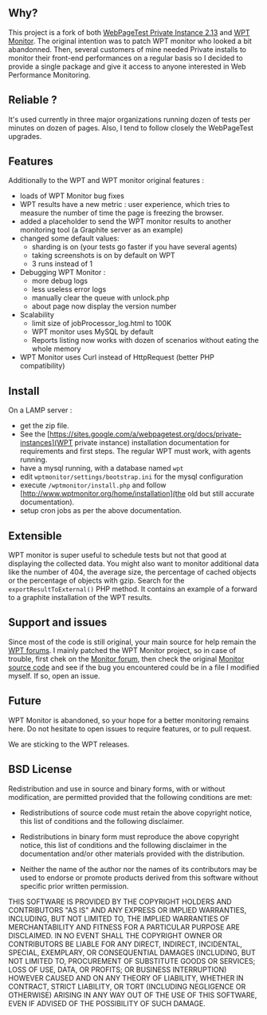 Why?
-

This project is a fork of both [WebPageTest Private Instance 2.13](https://sites.google.com/a/webpagetest.org/docs/private-instances/releases/webpagetest-2-13) and [WPT Monitor](http://www.wptmonitor.org/). The original intention was to patch WPT monitor who looked a bit abandonned. Then, several customers of mine needed Private installs to monitor their front-end performances on a regular basis so I decided to provide a single package and give it access to anyone interested in Web Performance Monitoring.

Reliable ?
-

It's used currently in three major organizations running dozen of tests per minutes on dozen of pages.
Also, I tend to follow closely the WebPageTest upgrades.

Features
-

Additionally to the WPT and WPT monitor original features :
* loads of WPT Monitor bug fixes
* WPT results have a new metric : user experience, which tries to measure the number of time the page is freezing the browser.
* added a placeholder to send the WPT monitor results to another monitoring tool (a Graphite server as an example)
* changed some default values:
    * sharding is on (your tests go faster if you have several agents)
    * taking screenshots is on by default on WPT
    * 3 runs instead of 1
* Debugging WPT Monitor :
    * more debug logs
    * less useless error logs
    * manually clear the queue with unlock.php
    * about page now display the version number
* Scalability
    * limit size of jobProcessor_log.html to 100K
    * WPT monitor uses MySQL by default
    * Reports listing now works with dozen of scenarios without eating the whole memory
* WPT Monitor uses Curl instead of HttpRequest (better PHP compatibility)


Install
-
On a LAMP server :
* get the zip file.
* See the [https://sites.google.com/a/webpagetest.org/docs/private-instances](WPT private instance) installation documentation for requirements and first steps. The regular WPT must work, with agents running.
* have a mysql running, with a database named `wpt`
* edit `wptmonitor/settings/bootstrap.ini` for the mysql configuration
* execute `/wptmonitor/install.php` and follow [http://www.wptmonitor.org/home/installation](the old but still accurate documentation).
* setup cron jobs as per the above documentation.


Extensible
-

WPT monitor is super useful to schedule tests but not that good at displaying the collected data. You might also want to monitor additional data like the number of 404, the average size, the percentage of cached objects or the percentage of objects with gzip.
Search for the `exportResultToExternal()` PHP method. It contains an example of a forward to a graphite installation of the WPT results.


Support and issues
-

Since most of the code is still original, your main source for help remain the [WPT forums](http://www.webpagetest.org/forums/). I mainly patched the WPT Monitor project, so in case of trouble, first chek on the [Monitor forum](http://www.webpagetest.org/forums/forumdisplay.php?fid=22), then check the original [Monitor source code](http://code.webpagetest.org/listing.php?repname=WebPagetest&path=%2Ftrunk%2Fwww%2Fwptmonitor%2F&#acd403ebe86e0515da3b1856b1c217fa1) and see if the bug you encountered could be in a file I modified myself. If so, open an issue.

Future
-

WPT Monitor is abandoned, so your hope for a better monitoring remains here. Do not hesitate to open issues to require features, or to pull request.

We are sticking to the WPT releases.


BSD License
-

Redistribution and use in source and binary forms, with or without modification, are permitted provided that the
following conditions are met:

* Redistributions of source code must retain the above copyright notice, this list of conditions and the following
disclaimer.

* Redistributions in binary form must reproduce the above copyright notice, this list of conditions and the following
disclaimer in the documentation and/or other materials provided with the distribution.

* Neither the name of the author nor the names of its contributors may be used to endorse or promote products derived
from this software without specific prior written permission.

THIS SOFTWARE IS PROVIDED BY THE COPYRIGHT HOLDERS AND CONTRIBUTORS "AS IS" AND ANY EXPRESS OR IMPLIED WARRANTIES,
INCLUDING, BUT NOT LIMITED TO, THE IMPLIED WARRANTIES OF MERCHANTABILITY AND FITNESS FOR A PARTICULAR PURPOSE ARE
DISCLAIMED. IN NO EVENT SHALL THE COPYRIGHT OWNER OR CONTRIBUTORS BE LIABLE FOR ANY DIRECT, INDIRECT, INCIDENTAL,
SPECIAL, EXEMPLARY, OR CONSEQUENTIAL DAMAGES (INCLUDING, BUT NOT LIMITED TO, PROCUREMENT OF SUBSTITUTE GOODS OR
SERVICES; LOSS OF USE, DATA, OR PROFITS; OR BUSINESS INTERRUPTION) HOWEVER CAUSED AND ON ANY THEORY OF LIABILITY,
WHETHER IN CONTRACT, STRICT LIABILITY, OR TORT (INCLUDING NEGLIGENCE OR OTHERWISE) ARISING IN ANY WAY OUT OF THE USE
OF THIS SOFTWARE, EVEN IF ADVISED OF THE POSSIBILITY OF SUCH DAMAGE.
